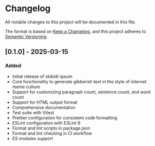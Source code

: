 # Changelog

All notable changes to this project will be documented in this file.

The format is based on [Keep a Changelog](https://keepachangelog.com/en/1.0.0/),
and this project adheres to [Semantic Versioning](https://semver.org/spec/v2.0.0.html).

## [0.1.0] - 2025-03-15

### Added
- Initial release of skibidi-ipsum
- Core functionality to generate gibberish text in the style of internet meme culture
- Support for customizing paragraph count, sentence count, and word count
- Support for HTML output format
- Comprehensive documentation
- Test suite with Vitest
- Prettier configuration for consistent code formatting
- ESLint configuration with ESLint 8
- Format and lint scripts in package.json
- Format and lint checking in CI workflow
- ES modules support
